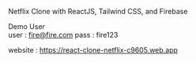 Netflix Clone with ReactJS, Tailwind CSS, and Firebase

Demo User  
user : fire@fire.com
pass : fire123

website : https://react-clone-netflix-c9605.web.app
